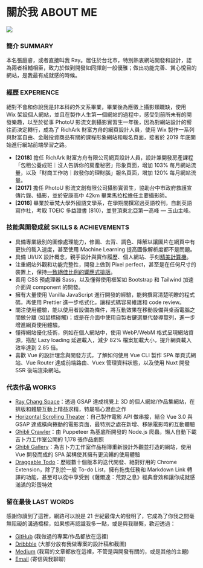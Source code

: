 # 關於我 ABOUT ME

<img src="https://avatars.githubusercontent.com/u/39514595?s=260"></img>

### 簡介 SUMMARY
本名張庭睿，或者直接叫我 Ray。居住於台北市，特別熱衷網站開發和設計，認為兩者相輔相臣，致力於做到開發如同揮劍一般優雅；做出功能完善、賞心悅目的網站，是我最有成就感的時候。

### 經歷 EXPERIENCE
絕對不會和你說我是非本科的外文系畢業，畢業後為應徵上攝影類職缺，使用 Wix 架設個人網站，並且在製作人生第一個網站的過程中，感受到前所未有的開發樂趣，以至於從事 PhotoU 影流文創攝影實習生一年後，因為對網站設計的嚮往而決定轉行，成為了 RichArk 財富方舟的網頁設計人員，使用 Wix 製作一系列與財富自由、金融投資商品有關的課程形象網站和報名頁面，接著於 2019 年底開始進行網站前端學習之路。
- **[2018]** 擔任 RichArk 財富方舟有限公司網頁設計人員，設計兼開發房產課程「包租公養成班｜沒人告訴你的房產秘密」形象頁面，增加 103% 每月網站流量，以及「財商工作坊｜啟發你的理財腦」報名頁面，增加 120% 每月網站流量。
- **[2017]** 擔任 PhotoU 影流文創有限公司攝影實習生，協助台中市政府救護宣傳片錄、攝影，並於安康高中 42km 畢業馬拉松擔任主要攝影師。
- **[2016]** 畢業於華梵大學外國語文學系，在學期間撰寫過英語校刊，自創英語寫作社，考取 TOEIC 多益證書 (810)，並登頂東北亞第一高峰 — 玉山主峰。

### 技能與開發成就 SKILLS & ACHIEVEMENTS
- 具備專業級別的圖像處理能力，修圖、去背、調色、降解以讓圖片在網頁中有更快的載入速度，甚至使用 Machine Learning 提高圖像解析度都不是問題。
- 具備 UI/UX 設計概念，親手設計與實作履歷、個人網站、手刻[精美計算機](https://rayc2045.github.io/vanilla-calculator/)。
- 注重網站外觀和功能完整性，開發上做到 Pixel perfect，甚至是在任何尺寸的裝置上，保持[一致絕佳比例的響應式排版](https://rayc.dev)。
-  善用 CSS 預處理器 Sass，以及懂得使用框架如 Bootstrap 和 Tailwind 加速介面與 component 的開發。
- 擁有大量使用 Vanilla JavaScript 進行開發的經驗，能夠撰寫清楚明瞭的程式碼，再使用 Prettier 進一步格式化，讓程式碼容易維護和 code review。
- 關注使用體驗，能以使用者設備為條件，將互動效果在移動設備與桌面電腦之間做分離 (如鼠標碰觸)；或是在介面中使用自製右鍵選單代替導覽列，進一步增進網頁使用體驗。
- 懂得網站優化技術，例如在個人網站中，使用 WebP/WebM 格式呈現網站資源，搭配 Lazy loading 延遲載入，減少 82% 檔案加載大小，提升網頁載入效率達到 2.85 倍。
- 喜歡 Vue 的設計理念與開發方式，了解如何使用 Vue CLI 製作 SPA 單頁式網站、Vue Router 達成前端路由、Vuex 管理資料狀態，以及使用 Nuxt 開發 SSR 後端渲染網站。

### 代表作品 WORKS
- [Ray Chang Space](https://github.com/rayc2045/raychang-space)：透過 GSAP 達成視覺上 3D 的個人網站/作品集網站，在排版和體驗互動上精益求精，特屬嘔心瀝血之作
- [Horizontal Scrolling Theater](https://github.com/rayc2045/horizontal-scrolling-theater)：自己製作電影 API 做串接，結合 Vue 3.0 與 GSAP 達成橫向捲動的電影頁面，最特別之處在新增、移除電影時的互動體驗
- [Ghibli Crawler](https://github.com/rayc2045/ghibli-crawler)：由 Puppeteer 為基底所開發的 Node.js 爬蟲，懶人自動下載吉卜力工作室公開的 1,178 張作品劇照
- [Ghibli Gallery](https://github.com/rayc2045/ghibli-gallery)：為吉卜力工作室作品相簿重新設計外觀並打造的網站，使用 Vue 開發而成的 SPA 架構使其擁有更流暢的使用體驗
- [Draggable Todo](https://github.com/rayc2045/draggable-todoList)：歷經數十個版本的迭代開發、絕對好用的 Chrome Extension，除了別於一般 To-do List，擁有拖曳任務和 Markdown Link 轉譯的功能，甚至可以從中享受到《薩爾達：荒野之息》經典音效和讓你成就感滿滿的彩蛋特效

### 留在最後 LAST WORDS
感謝你讀到了這裡，網路可以說是 21 世紀最偉大的發明了，它成為了你我之間毫無阻礙的溝通橋樑，如果想再認識我多一點，或是與我聯繫，歡迎透過：
- [GitHub](https://github.com/rayc2045) (我做過的專案/作品都放在這裡)
- [Dribbble](https://dribbble.com/raychangdesign) (大部分放有我做專案的設計稿和截圖)
- [Medium](https://raychangdesign.medium.com/) (我寫的文章都放在這裡，不管是與開發有關的，或是其他的主題)
- [Email](mailto:rayc2045@gmail.com) (寄信與我聊聊)
